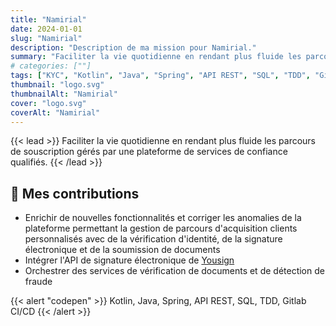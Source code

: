 ```yaml
---
title: "Namirial"
date: 2024-01-01
slug: "Namirial"
description: "Description de ma mission pour Namirial."
summary: "Faciliter la vie quotidienne en rendant plus fluide les parcours de souscription gérés par une plateforme de services de confiance qualifiés."
# categories: [""]
tags: ["KYC", "Kotlin", "Java", "Spring", "API REST", "SQL", "TDD", "Gitlab CI/CD"]
thumbnail: "logo.svg"
thumbnailAlt: "Namirial"
cover: "logo.svg"
coverAlt: "Namirial"
---
```


{{< lead >}}
Faciliter la vie quotidienne en rendant plus fluide les parcours de souscription gérés par une plateforme
de services de confiance qualifiés.
{{< /lead >}}

## :dart: Mes contributions

* Enrichir de nouvelles fonctionnalités et corriger les anomalies de la plateforme permettant la gestion
de parcours d'acquisition clients personnalisés avec de la vérification d'identité, de la signature électronique et
de la soumission de documents
* Intégrer l'API de signature électronique de [Yousign](https://yousign.com/fr-fr/)
* Orchestrer des services de vérification de documents et de détection de fraude

{{< alert "codepen" >}}
Kotlin, Java, Spring, API REST, SQL, TDD, Gitlab CI/CD
{{< /alert >}}
